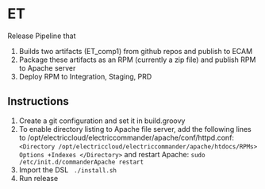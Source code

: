 # ET

Release Pipeline that
1. Builds two artifacts (ET_comp1) from github repos and publish to ECAM
1. Package these artifacts as an RPM (currently a zip file) and publish RPM to Apache server
1. Deploy RPM to Integration, Staging, PRD

## Instructions
1. Create a git configuration and set it in build.groovy
1. To enable directory listing to Apache file server, add the following lines to /opt/electriccloud/electriccommander/apache/conf/httpd.conf: ```<Directory /opt/electriccloud/electriccommander/apache/htdocs/RPMs>
  Options +Indexes
</Directory>``` and restart Apache: ```sudo /etc/init.d/commanderApache restart```
1. Import the DSL ```
./install.sh```
1. Run release
